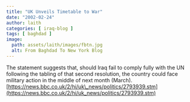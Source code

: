 ```yaml
---
title: "UK Unveils Timetable to War"
date: "2002-02-24"
author: laith
categories: [ iraq-blog ]
tags: [ baghdad ]
image:
  path: assets/laith/images/fbtn.jpg
  alt: From Baghdad To New York Blog
---
```


The statement suggests that, should Iraq fail to comply fully with the UN following the tabling of that second resolution, the country could face military action in the middle of next month (March). [https://news.bbc.co.uk/2/hi/uk\_news/politics/2793939.stm](https://news.bbc.co.uk/2/hi/uk_news/politics/2793939.stm)
